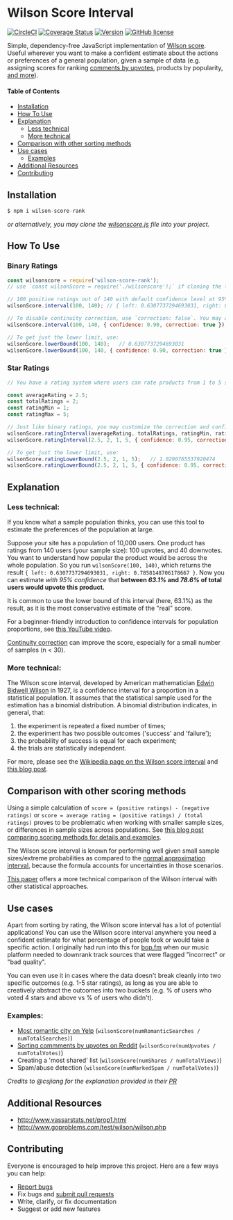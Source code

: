 # Wilson Score Interval
[![CircleCI](https://circleci.com/gh/iamjaytong/wilson-score.svg?style=svg)](https://circleci.com/gh/iamjaytong/wilson-score)
[![Coverage Status](https://coveralls.io/repos/github/iamjaytong/wilson-score/badge.svg?branch=master)](https://coveralls.io/github/iamjaytong/wilson-score?branch=master)
[![Version](https://img.shields.io/badge/wilson--score--rank-v2.0.1-bright.svg)](https://github.com/iamjaytong/wilson-score)
[![GitHub license](https://img.shields.io/github/license/iamjaytong/wilson-score.svg?color=brightgreen)](https://github.com/iamjaytong/wilson-score/blob/master/LICENSE)

Simple, dependency-free JavaScript implementation of [Wilson score](https://en.wikipedia.org/wiki/Binomial_proportion_confidence_interval#Wilson_score_interval). Useful wherever you want to make a confident estimate about the actions or preferences of a general population, given a sample of data (e.g. assigning scores for ranking [comments by upvotes](https://medium.com/hacking-and-gonzo/how-reddit-ranking-algorithms-work-ef111e33d0d9), products by popularity, [and more](#usecases)).

#### Table of Contents
- [Installation](#installation)
- [How To Use](#howtouse)
- [Explanation](#explanation)
    - [Less technical](#lesstechnical)
    - [More technical](#moretechnical)
- [Comparison with other sorting methods](#comparison)
- [Use cases](#usecases)
    - [Examples](#examples)
- [Additional Resources](#resources)
- [Contributing](#contributing)

## <a name="installation"></a>Installation
```js
$ npm i wilson-score-rank
```
_or alternatively, you may clone the [wilsonscore.js](https://github.com/iamjaytong/wilson-score/blob/master/wilsonscore.js) file into your project._

## <a name="howtouse"></a>How To Use

### Binary Ratings

```js
const wilsonscore = require('wilson-score-rank');
// use `const wilsonScore = require('./wilsonscore');` if cloning the file

// 100 positive ratings out of 140 with default confidence level at 95%
wilsonScore.interval(100, 140); // { left: 0.6307737294693031, right: 0.7858148706178667 }

// To disable continuity correction, use `correction: false`. You may also customize the confidence level to your liking.
wilsonScore.interval(100, 140, { confidence: 0.90, correction: true }); // { left: 0.6441581643644423, right: 0.775831292147526 }

// To get just the lower limit, use:
wilsonScore.lowerBound(100, 140);   // 0.6307737294693031
wilsonScore.lowerBound(100, 140, { confidence: 0.90, correction: true });   // 0.6441581643644423

```

### Star Ratings

```js
// You have a rating system where users can rate products from 1 to 5 stars. A product has two ratings - one 2 star and one 3 star.

const averageRating = 2.5;
const totalRatings = 2;
const ratingMin = 1;
const ratingMax = 5;

// Just like binary ratings, you may customize the correction and confidence level.
wilsonScore.ratingInterval(averageRating, totalRatings, ratingMin, ratingMax); // { left: 1.0290765537920474, right: 4.7756183859980705 }
wilsonScore.ratingInterval(2.5, 2, 1, 5, { confidence: 0.95, correction: false }) // { left: 1.2243816140019295, right: 4.4332381555147755 }

// To get just the lower limit, use:
wilsonScore.ratingLowerBound(2.5, 2, 1, 5);   // 1.0290765537920474
wilsonScore.ratingLowerBound(2.5, 2, 1, 5, { confidence: 0.95, correction: false });   // 1.2243816140019295

```
## <a name="explanation"></a>Explanation

### <a name="lesstechnical"></a>Less technical:
If you know what a sample population thinks, you can use this tool to estimate the preferences of the population at large.

Suppose your site has a population of 10,000 users. One product has ratings from 140 users (your sample size): 100 upvotes, and 40 downvotes. You want to understand how popular the product would be across the whole population. So you run `wilsonScore(100, 140)`, which returns the result `{ left: 0.6307737294693031, right: 0.7858148706178667 }`. Now you can estimate _with 95% confidence_ that **between _63.1%_ and _78.6%_ of total users would upvote this product.**

It is common to use the lower bound of this interval (here, 63.1%) as the result, as it is the most conservative estimate of the "real" score.

For a beginner-friendly introduction to confidence intervals for population proportions, see [this YouTube video](https://www.khanacademy.org/math/ap-statistics/estimating-confidence-ap/introduction-confidence-intervals/v/confidence-intervals-and-margin-of-error).

[Continuity correction](http://en.wikipedia.org/wiki/Binomial_proportion_confidence_interval#Wilson_score_interval_with_continuity_correction) can improve the score, especially for a small number of samples (n < 30).

### <a name="moretechnical"></a>More technical:
The Wilson score interval, developed by American mathematician [Edwin Bidwell Wilson](https://en.wikipedia.org/wiki/Edwin_Bidwell_Wilson) in 1927, is a confidence interval for a proportion in a statistical population. It assumes that the statistical sample used for the estimation has a binomial distribution. A binomial distribution indicates, in general, that:

1. the experiment is repeated a fixed number of times;
2. the experiment has two possible outcomes ('success' and 'failure');
3. the probability of success is equal for each experiment;
4. the trials are statistically independent.

For more, please see the [Wikipedia page on the Wilson score interval](https://en.wikipedia.org/wiki/Binomial_proportion_confidence_interval#Wilson_score_interval) and
[this blog post](http://wordpress.mrreid.org/2014/05/20/ranking-ratings/).

## <a name="comparison"></a>Comparison with other scoring methods
Using a simple calculation of `score = (positive ratings) - (negative ratings)` or `score = average rating = (positive ratings) / (total ratings)` proves to be problematic when working with smaller sample sizes, or differences in sample sizes across populations. See [this blog post comparing scoring methods for details and examples](http://www.evanmiller.org/how-not-to-sort-by-average-rating.html).

The Wilson score interval is known for performing well given small sample sizes/extreme probabilities as compared to the [normal approximation interval](https://en.wikipedia.org/wiki/Binomial_proportion_confidence_interval#Normal_approximation_interval), because the formula accounts for uncertainties in those scenarios.

[This paper](https://www.ucl.ac.uk/english-usage/staff/sean/resources/binomialpoisson.pdf) offers a more technical comparison of the Wilson interval with other statistical approaches.

## <a name="usecases"></a>Use cases
Apart from sorting by rating, the Wilson score interval has a lot of potential applications! You can use the Wilson score interval anywhere you need a confident estimate for what percentage of people took or would take a specific action. I originally had run into this for [bop.fm](https://www.billboard.com/articles/6397788/bopfm-launches-music-aggregation-mobile-app) when our music platform needed to downrank track sources that were flagged "incorrect" or "bad quality".

You can even use it in cases where the data doesn't break cleanly into two specific outcomes (e.g. 1-5 star ratings), as long as you are able to creatively abstract the outcomes into two buckets (e.g. % of users who voted 4 stars and above vs % of users who didn't).

### <a name="examples"></a>Examples:

- [Most romantic city on Yelp](https://www.yelpblog.com/2011/02/the-most-romantic-city-on-yelp-is) (`wilsonScore(numRomanticSearches / numTotalSearches)`)
- [Sorting commments by upvotes on Reddit](https://redditblog.com/2009/10/15/reddits-new-comment-sorting-system/) (`wilsonScore(numUpvotes / numTotalVotes)`)
- Creating a 'most shared' list (`wilsonScore(numShares / numTotalViews)`)
- Spam/abuse detection (`wilsonScore(numMarkedSpam / numTotalVotes)`)

_Credits to @csjiang for the explanation provided in their [PR](https://github.com/msn0/wilson-score-interval/pull/5/files)_

## <a name="resources"></a>Additional Resources

- http://www.vassarstats.net/prop1.html
- http://www.goproblems.com/test/wilson/wilson.php

## <a name="contributing"></a>Contributing

Everyone is encouraged to help improve this project. Here are a few ways you can help:

- [Report bugs](https://github.com/iamjaytong/wilson-score/issues)
- Fix bugs and [submit pull requests](https://github.com/iamjaytong/wilson-score/pulls)
- Write, clarify, or fix documentation
- Suggest or add new features
